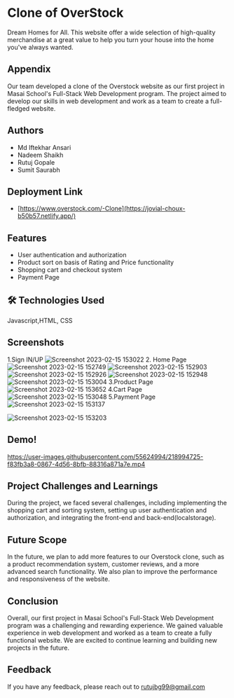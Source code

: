 
# Clone of OverStock 

Dream Homes for All. This website offer a wide selection of high-quality merchandise at a great value to help you turn your house into the home you've always wanted. 

## Appendix

Our team developed a clone of the Overstock website as our first project in Masai School's Full-Stack Web Development program. The project aimed to develop our skills in web development and work as a team to create a full-fledged website.


## Authors

- Md Iftekhar Ansari
- Nadeem Shaikh
- Rutuj Gopale
- Sumit Saurabh



## Deployment Link
- [https://www.overstock.com/-Clone](https://jovial-choux-b50b57.netlify.app/)




## Features

- User authentication and authorization
- Product sort on basis of Rating and Price functionality
- Shopping cart and checkout system
- Payment Page 



## 🛠 Technologies Used
Javascript,HTML, CSS



## Screenshots

1.Sign IN/UP
![Screenshot 2023-02-15 153022](https://user-images.githubusercontent.com/55624994/218996368-b3a471ca-1828-481b-aaa0-3e37fad29e0b.png)
2. Home Page
![Screenshot 2023-02-15 152749](https://user-images.githubusercontent.com/55624994/218996418-e582c49d-6842-40e8-9be3-f4e033688de7.png)
![Screenshot 2023-02-15 152903](https://user-images.githubusercontent.com/55624994/218996471-16d68a29-7e24-4c40-ba11-0ba823a424b9.png)
![Screenshot 2023-02-15 152926](https://user-images.githubusercontent.com/55624994/218996588-7fbcbb5b-90df-48f6-8d2c-7c603857eb6a.png)
![Screenshot 2023-02-15 152948](https://user-images.githubusercontent.com/55624994/218996990-fbad9563-59fe-4835-a25c-6f2560d5fea2.png)
![Screenshot 2023-02-15 153004](https://user-images.githubusercontent.com/55624994/218996666-191b7538-5f9e-4308-865d-961cd124bf74.png)
3.Product Page
![Screenshot 2023-02-15 153652](https://user-images.githubusercontent.com/55624994/218997607-a2cd60a3-cb66-4b43-b2f4-f758da1d8590.png)
4.Cart Page
![Screenshot 2023-02-15 153048](https://user-images.githubusercontent.com/55624994/218996688-49fda081-9f45-423c-8006-527760969d5a.png)
5.Payment Page
![Screenshot 2023-02-15 153137](https://user-images.githubusercontent.com/55624994/218996710-0b356c7e-2095-4695-aa9e-5c319875a9a3.png)

![Screenshot 2023-02-15 153203](https://user-images.githubusercontent.com/55624994/218996735-a219ceed-a5a9-454d-9a5a-36a8c566c06f.png)

## Demo!


https://user-images.githubusercontent.com/55624994/218994725-f83fb3a8-0867-4d56-8bfb-88316a871a7e.mp4

## Project Challenges and Learnings

During the project, we faced several challenges, including implementing the shopping cart and sorting system, setting up user authentication and authorization, and integrating the front-end and back-end(localstorage).

## Future Scope

In the future, we plan to add more features to our Overstock clone, such as a product recommendation system, customer reviews, and a more advanced search functionality. We also plan to improve the performance and responsiveness of the website.

## Conclusion

 Overall, our first project in Masai School's Full-Stack Web Development program was a challenging and rewarding experience. We gained valuable experience in web development and worked as a team to create a fully functional website. We are excited to continue learning and building new projects in the future.

## Feedback

If you have any feedback, please reach out to rutujbg99@gmail.com

